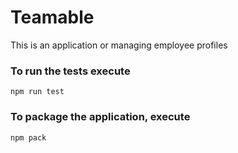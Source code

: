 # Teamable
This is an application or managing employee profiles

### To run the tests execute

    npm run test

### To package the application, execute

    npm pack
    
